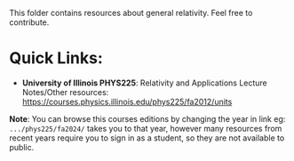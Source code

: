 This folder contains resources about general relativity. Feel free to contribute.


# Quick Links: 

- **University of Illinois PHYS225**: Relativity and Applications Lecture Notes/Other resources: https://courses.physics.illinois.edu/phys225/fa2012/units

**Note**: You can browse this courses editions by changing the year in link eg: `.../phys225/fa2024/` takes you to that year, however many resources from recent years require you to sign in as a student, so they are not available to public.

